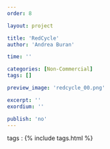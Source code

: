 ```yaml
---
order: 8

layout: project

title: 'RedCycle'
author: 'Andrea Buran'

time: ''

categories: [Non-Commercial]
tags: []

preview_image: 'redcycle_00.png'

excerpt: ''
exordium: ''

publish: 'no'
---
```


tags
: {% include tags.html %}